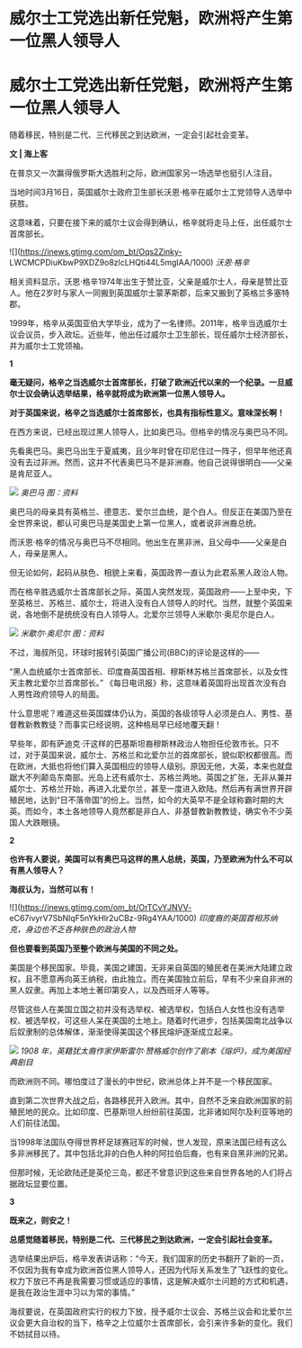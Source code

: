 # 威尔士工党选出新任党魁，欧洲将产生第一位黑人领导人

# 威尔士工党选出新任党魁，欧洲将产生第一位黑人领导人

随着移民，特别是二代、三代移民之到达欧洲，一定会引起社会变革。

**文 | 海上客**

在普京又一次赢得俄罗斯大选胜利之际，欧洲国家另一场选举也挺引人注目。

当地时间3月16日，英国威尔士政府卫生部长沃恩·格辛在威尔士工党领导人选举中获胜。

这意味着，只要在接下来的威尔士议会得到确认，格辛就将走马上任，出任威尔士首席部长。

![](https://inews.gtimg.com/om_bt/Oqs2Zinky-
LWCMCPDiuKbwP9XDZ9o8zlcLHQti44L5mgIAA/1000) _沃恩·格辛_

相关资料显示，沃恩·格辛1974年出生于赞比亚，父亲是威尔士人，母亲是赞比亚人。他在2岁时与家人一同搬到英国威尔士蒙茅斯郡，后来又搬到了英格兰多塞特郡。

1999年，格辛从英国亚伯大学毕业，成为了一名律师。2011年，格辛当选威尔士议会议员，步入政坛。近些年，他出任过威尔士卫生部长，现任威尔士经济部长，并为威尔士工党领袖。

**1**

**毫无疑问，格辛之当选威尔士首席部长，打破了欧洲近代以来的一个纪录。一旦威尔士议会确认选举结果，格辛就将成为欧洲第一位黑人领导人。**

**对于英国来说，格辛之当选威尔士首席部长，也具有指标性意义。意味深长啊！**

在西方来说，已经出现过黑人领导人，比如奥巴马。但格辛的情况与奥巴马不同。

先看奥巴马。奥巴马出生于夏威夷，且少年时曾在印尼住过一阵子，但早年他还真没有去过非洲。然而，这并不代表奥巴马不是非洲裔。他自己说得很明白——父亲是肯尼亚人。

![](https://inews.gtimg.com/om_bt/OqZ1ujJRiDzlwIFz4EAicNDzpLvRK54oW1ZTre34nqfa8AA/1000)
_奥巴马 图：资料_

奥巴马的母亲具有英格兰、德意志、爱尔兰血统，是个白人。但反正在美国乃至在全世界来说，都认可奥巴马是美国史上第一位黑人，或者说非洲裔总统。

而沃恩·格辛的情况与奥巴马不尽相同。他出生在黑非洲，且父母中——父亲是白人，母亲是黑人。

但无论如何，起码从肤色、相貌上来看，英国政界一直认为此君系黑人政治人物。

而在格辛胜选威尔士首席部长之际，英国人突然发现，英国政府——上至中央，下至英格兰、苏格兰、威尔士，将进入没有白人领导人的时代。当然，就整个英国来说，各地倒不是统统没有白人领导人。北爱尔兰领导人米歇尔·奥尼尔是白人。

![](https://inews.gtimg.com/om_bt/OsWV0GftwB7-PcMED1aU1X35oGUfdM09WfWs0IgveVv1gAA/1000)
_米歇尔·奥尼尔 图：资料_

不过，海叔所见，环球时报转引英国广播公司(BBC)的评论是这样的——

“黑人血统威尔士首席部长、印度裔英国首相、穆斯林苏格兰首席部长，以及女性天主教北爱尔兰首席部长。”
《每日电讯报》称，这意味着英国将出现首次没有白人男性政府领导人的局面。

什么意思呢？难道这些英国媒体仍认为，英国的各级领导人必须是白人、男性、基督教新教教徒？而事实已经说明，这种格局早已经地覆天翻！

早些年，即有萨迪克·汗这样的巴基斯坦裔穆斯林政治人物担任伦敦市长。只不过，对于英国来说，威尔士、苏格兰和北爱尔兰的首席部长，貌似职权都很高。而在欧洲，大抵也将他们算入英国相应的领导人级别。原因无他，大英，本来也就盘踞大不列颠岛东南部。光岛上还有威尔士、苏格兰两地。英国之扩张，无非从兼并威尔士、苏格兰开始，再进入北爱尔兰，甚至一度进入欧陆。然后再有满世界开辟殖民地，达到“日不落帝国”的份上。当然，如今的大英早不是全球称霸时期的大英。而如今，本土各地领导人竟然都是非白人、非基督教新教教徒，确实令不少英国人大跌眼镜。

**2**

**也许有人要说，美国可以有奥巴马这样的黑人总统，英国，乃至欧洲为什么不可以有黑人领导人？**

**海叔认为，当然可以有！**

![](https://inews.gtimg.com/om_bt/OrTCvYJNVV-
eC67ivyrV7SbNlqF5nYkHlr2uCBz-9Rg4YAA/1000) _印度裔的英国首相苏纳克，身边也不乏各种肤色的政治人物_

**但也要看到英国乃至整个欧洲与美国的不同之处。**

美国是个移民国家。毕竟，美国之建国，无非来自英国的殖民者在美洲大陆建立政权，且不愿意再向英王纳税，由此独立。而在美国独立前后，早有不少来自非洲的黑人奴隶。再加上本地土著印第安人，以及西班牙人等等。

尽管这些人在美国立国之初并没有选举权、被选举权，包括白人女性也没有选举权、被选举权，可这些人呆在美国的土地上。随着时代进步，包括美国南北战争以后奴隶制的总体解体，渐渐使得美国这个移民熔炉逐渐成立起来。

![](https://inews.gtimg.com/om_bt/OXErBVKGzXFRynV6rHhvgc4I7OAbRocy2395qafQauGCIAA/1000)
_1908 年，英籍犹太裔作家伊斯雷尔·赞格威尔创作了剧本《熔炉》，成为美国经典剧目_

而欧洲则不同。哪怕度过了漫长的中世纪，欧洲总体上并不是一个移民国家。

直到第二次世界大战之后，各路移民开入欧洲。其中，自然不乏来自欧洲国家的前殖民地的民众。比如印度、巴基斯坦人纷纷前往英国，北非诸如阿尔及利亚等地的人们前往法国。

当1998年法国队夺得世界杯足球赛冠军的时候，世人发现，原来法国已经有这么多非洲移民了。其中包括北非的白色人种的阿拉伯后裔，也有来自黑非洲的兄弟。

但那时候，无论欧陆还是英伦三岛，都还不曾意识到这些来自世界各地的人们将占据政坛显要位置。

**3**

**既来之，则安之！**

**总感觉随着移民，特别是二代、三代移民之到达欧洲，一定会引起社会变革。**

选举结果出炉后，格辛发表讲话称：“今天，我们国家的历史书翻开了新的一页，不仅因为我有幸成为欧洲首位黑人领导人，还因为代际关系发生了飞跃性的变化。权力下放已不再是我需要习惯或适应的事情，这是解决威尔士问题的方式和机遇，是我在政治生涯中习以为常的事情。”

海叔要说，在英国政府实行的权力下放，授予威尔士议会、苏格兰议会和北爱尔兰议会更大自治权的当下，格辛之上位威尔士首席部长，会引来许多新的变化。我们不妨拭目以待。

